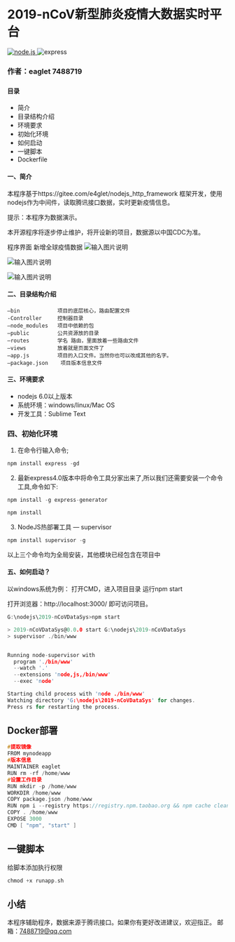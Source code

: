# 2019-nCoV新型肺炎疫情大数据实时平台
<a href="https://github.com/nodejs/node">
    <img src="https://img.shields.io/badge/node.js-12.16.1-brightgreen.svg" alt="node.js">
  </a>
  <img src="https://img.shields.io/badge/express-4.15.2-brightgreen.svg" alt="express">

### 作者：eaglet 7488719
### 

#### 目录

- 简介
- 目录结构介绍
- 环境要求
- 初始化环境
- 如何启动
- 一键脚本
- Dockerfile

#### 一、简介
  本程序基于https://gitee.com/e4glet/nodejs_http_framework 框架开发，使用nodejs作为中间件，读取腾讯接口数据，实时更新疫情信息。

  提示：本程序为数据演示。

  本开源程序将逐步停止维护，将开设新的项目，数据源以中国CDC为准。
  
程序界面
新增全球疫情数据
![输入图片说明](https://images.gitee.com/uploads/images/2020/0315/022241_e7e89610_1651640.png "屏幕截图.png")

![输入图片说明](https://images.gitee.com/uploads/images/2020/0214/092226_be42a415_1651640.png "屏幕截图.png")

![输入图片说明](https://images.gitee.com/uploads/images/2020/0214/092307_a6daa42c_1651640.png "屏幕截图.png")


#### 二、目录结构介绍
    –bin            项目的底层核心，路由配置文件
	-Controller     控制器目录
    –node_modules   项目中依赖的包
    –public         公共资源放的目录
    –routes         学名 路由，里面放着一些路由文件
    –views          放着就是页面文件了
    –app.js         项目的入口文件。当然你也可以改成其他的名字。
    –package.json    项目版本信息文件
    
#### 三、环境要求
- nodejs 6.0以上版本
- 系统环境：windows/linux/Mac OS
- 开发工具：Sublime Text

###  四、初始化环境
1. 在命令行输入命令;
```c
npm install express -gd
```

2. 最新express4.0版本中将命令工具分家出来了,所以我们还需要安装一个命令工具,命令如下:
```c
npm install -g express-generator
``` 

```c
npm install
``` 

3. NodeJS热部署工具 — supervisor
```c
npm install supervisor -g
```

以上三个命令均为全局安装，其他模块已经包含在项目中


#### 五、如何启动？
以windows系统为例：
打开CMD，进入项目目录
运行npm start

打开浏览器：http://localhost:3000/
即可访问项目。
```c
G:\nodejs\2019-nCoVDataSys>npm start

> 2019-nCoVDataSys@0.0.0 start G:\nodejs\2019-nCoVDataSys
> supervisor ./bin/www


Running node-supervisor with
  program './bin/www'
  --watch '.'
  --extensions 'node,js,/bin/www'
  --exec 'node'

Starting child process with 'node ./bin/www'
Watching directory 'G:\nodejs\2019-nCoVDataSys' for changes.
Press rs for restarting the process.

```

## Docker部署

```c
#提取镜像
FROM mynodeapp
#版本信息
MAINTAINER eaglet
RUN rm -rf /home/www
#设置工作目录
RUN mkdir -p /home/www
WORKDIR /home/www
COPY package.json /home/www
RUN npm i --registry https://registry.npm.taobao.org && npm cache clean && npm install express -gd && npm install -g express-generator && npm install supervisor -g
COPY . /home/www
EXPOSE 3000
CMD [ "npm", "start" ]
```

## 一键脚本
给脚本添加执行权限
```c
chmod +x runapp.sh
```

## 小结
本程序辅助程序，数据来源于腾讯接口。如果你有更好改进建议，欢迎指正。
邮箱：7488719@qq.com